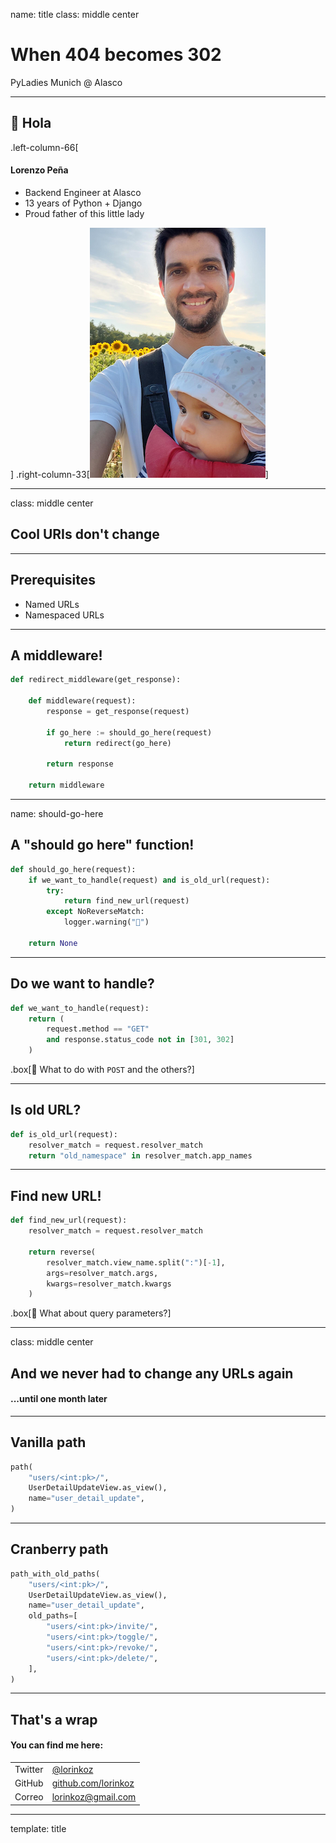 name: title
class: middle center

# When 404 becomes 302

PyLadies Munich @ Alasco

---

## 👋 Hola

.left-column-66[

#### Lorenzo Peña

- Backend Engineer at Alasco
- 13 years of Python + Django
- Proud father of this little lady

]
.right-column-33[![Foto mía](images/lorinkoz.png)]

---

class: middle center

## Cool URIs don't change

---

## Prerequisites

- Named URLs
- Namespaced URLs

---

## A middleware!

```python
def redirect_middleware(get_response):

    def middleware(request):
        response = get_response(request)

        if go_here := should_go_here(request)
            return redirect(go_here)

        return response

    return middleware
```

---

name: should-go-here

## A "should go here" function!

```python
def should_go_here(request):
    if we_want_to_handle(request) and is_old_url(request):
        try:
            return find_new_url(request)
        except NoReverseMatch:
            logger.warning("🚧")

    return None

```

---

## Do we want to handle?

```python
def we_want_to_handle(request):
    return (
        request.method == "GET"
        and response.status_code not in [301, 302]
    )
```

.box[🤔 What to do with `POST` and the others?]

---

## Is old URL?

```python
def is_old_url(request):
    resolver_match = request.resolver_match
    return "old_namespace" in resolver_match.app_names
```

---

## Find new URL!

```python
def find_new_url(request):
    resolver_match = request.resolver_match

    return reverse(
        resolver_match.view_name.split(":")[-1],
        args=resolver_match.args,
        kwargs=resolver_match.kwargs
    )
```

.box[🤔 What about query parameters?]

---

class: middle center

## And we never had to change any URLs again

#### ...until one month later

---

## Vanilla path

```python
path(
    "users/<int:pk>/",
    UserDetailUpdateView.as_view(),
    name="user_detail_update",
)
```

---

## Cranberry path

```python
path_with_old_paths(
    "users/<int:pk>/",
    UserDetailUpdateView.as_view(),
    name="user_detail_update",
    old_paths=[
        "users/<int:pk>/invite/",
        "users/<int:pk>/toggle/",
        "users/<int:pk>/revoke/",
        "users/<int:pk>/delete/",
    ],
)
```

---

## That's a wrap

#### You can find me here:

|         |                                                    |
| ------- | -------------------------------------------------- |
| Twitter | [@lorinkoz](https://twitter.com/lorinkoz)          |
| GitHub  | [github.com/lorinkoz](https://github.com/lorinkoz) |
| Correo  | [lorinkoz@gmail.com](mailto:lorinkoz@gmail.com)    |

---

template: title
